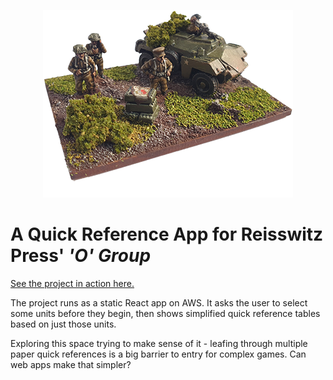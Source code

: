 <p align="center">
<img src="src/assets/britcommand.png">
</p>

# A Quick Reference App for Reisswitz Press' *'O' Group*

[See the project in action here.](https://ogroup.nomorelostsheets.com)

The project runs as a static React app on AWS. It asks the user to select some units before they begin, then shows simplified quick reference tables based on just those units.

Exploring this space trying to make sense of it - leafing through multiple paper quick references is a big barrier to entry for complex games. Can web apps make that simpler?
